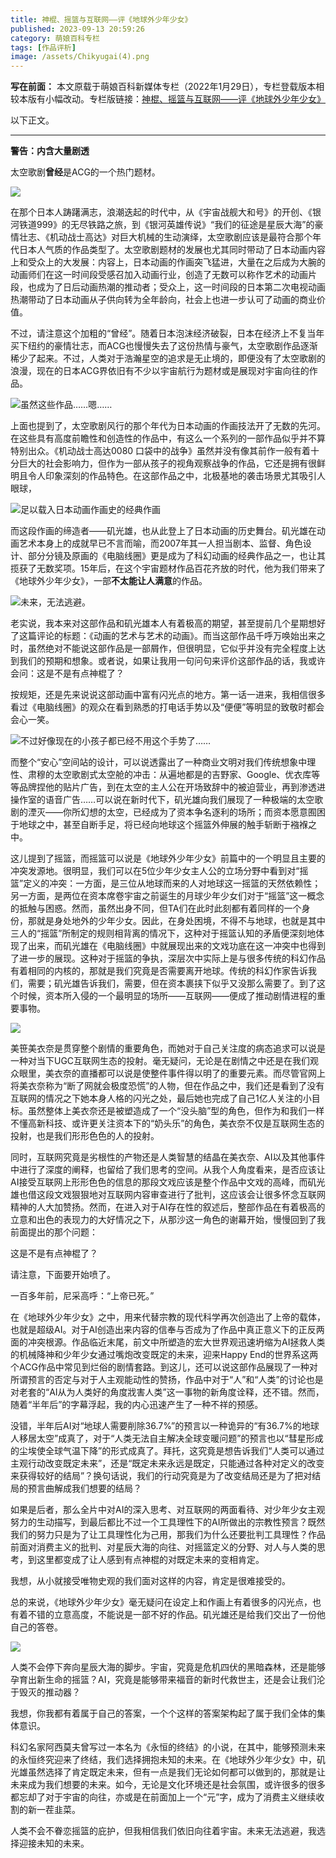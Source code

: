 ```yaml
---
title: 神棍、摇篮与互联网——评《地球外少年少女》
published: 2023-09-13 20:59:26
category: 萌娘百科专栏
tags: [作品评析]
image: /assets/Chikyugai(4).png
---
```


**写在前面：**
本文原载于萌娘百科新媒体专栏（2022年1月29日），专栏登载版本相较本版有小幅改动。专栏版链接：[神棍、摇篮与互联网——评《地球外少年少女》](https://www.bilibili.com/read/cv15049190/)

以下正文。

---

**警告：内含大量剧透**

太空歌剧**曾经**是ACG的一个热门题材。

![](/assets/Chikyugai(1).jpg)

在那个日本人踌躇满志，浪潮迭起的时代中，从《宇宙战舰大和号》的开创、《银河铁道999》的无尽铁路之旅，到《银河英雄传说》“我们的征途是星辰大海”的豪情壮志、《机动战士高达》对巨大机械的生动演绎，太空歌剧应该是最符合那个年代日本人气质的作品类型了。太空歌剧题材的发展也尤其同时带动了日本动画内容上和受众上的大发展：内容上，日本动画的作画突飞猛进，大量在之后成为大腕的动画师们在这一时间段受感召加入动画行业，创造了无数可以称作艺术的动画片段，也成为了日后动画热潮的推动者；受众上，这一时间段的日本第二次电视动画热潮带动了日本动画从子供向转为全年龄向，社会上也进一步认可了动画的商业价值。

不过，请注意这个加粗的“曾经”。随着日本泡沫经济破裂，日本在经济上不复当年买下纽约的豪情壮志，而ACG也慢慢失去了这份热情与豪气，太空歌剧作品逐渐稀少了起来。不过，人类对于浩瀚星空的追求是无止境的，即便没有了太空歌剧的浪漫，现在的日本ACG界依旧有不少以宇宙航行为题材或是展现对宇宙向往的作品。

![虽然这些作品……嗯……](/assets/Chikyugai(2).jpg)

上面也提到了，太空歌剧风行的那个年代为日本动画的作画技法开了无数的先河。在这些具有高度前瞻性和创造性的作品中，有这么一个系列的一部作品似乎并不算特别出众。《机动战士高达0080 口袋中的战争》虽然并没有像其前作一般有着十分巨大的社会影响力，但作为一部从孩子的视角观察战争的作品，它还是拥有很鲜明且令人印象深刻的作品特色。在这部作品之中，北极基地的袭击场景尤其吸引人眼球，

![足以载入日本动画作画史的经典作画](/assets/Chikyugai(5).png)

而这段作画的缔造者——矶光雄，也从此登上了日本动画的历史舞台。矶光雄在动画艺术本身上的成就早已不言而喻，而2007年其一人担当剧本、监督、角色设计、部分分镜及原画的《电脑线圈》更是成为了科幻动画的经典作品之一，也让其揽获了无数奖项。15年后，在这个宇宙题材作品百花齐放的时代，他为我们带来了《地球外少年少女》，一部**不太能让人满意**的作品。

![未来，无法逃避。](/assets/Chikyugai(4).png)

老实说，我本来对这部作品和矶光雄本人有着极高的期望，甚至提前几个星期想好了这篇评论的标题：《动画的艺术与艺术的动画》。而当这部作品千呼万唤始出来之时，虽然绝对不能说这部作品是一部屑作，但很明显，它似乎并没有完全程度上达到我们的预期和想象。或者说，如果让我用一句问句来评价这部作品的话，我或许会问：这是不是有点神棍了？

按规矩，还是先来说说这部动画中富有闪光点的地方。第一话一进来，我相信很多看过《电脑线圈》的观众在看到熟悉的打电话手势以及“便便”等明显的致敬时都会会心一笑。

![不过好像现在的小孩子都已经不用这个手势了……](/assets/Chikyugai(3).png)

而整个“安心”空间站的设计，可以说透露出了一种商业文明对我们传统想象中理性、肃穆的太空歌剧式太空舱的冲击：从遍地都是的吉野家、Google、优衣库等等品牌捏他的贴片广告，到在太空的主人公在开场致辞中的被迫营业，再到渗透进操作室的语音广告……可以说在新时代下，矶光雄向我们展现了一种极端的太空歌剧的湮灭——你所幻想的太空，已经成为了资本争名逐利的场所；而资本愿意囿困于地球之中，甚至自断手足，将已经向地球这个摇篮外伸展的触手斩断于襁褓之中。

这儿提到了摇篮，而摇篮可以说是《地球外少年少女》前篇中的一个明显且主要的冲突发源地。很明显，我们可以在5位少年少女主人公的立场分野中看到对“摇篮”定义的冲突：一方面，是三位从地球而来的人对地球这一摇篮的天然依赖性；另一方面，是两位在资本席卷宇宙之前诞生的月球少年少女们对于“摇篮”这一概念的抵触与困惑。然而，虽然出身不同，但TA们在此时此刻都有着同样的一个身份，那就是身处地外的少年少女。因此，在身处困境，不得不与地球，也就是其中三人的“摇篮”所制定的规则相背离的情况下，这种对于摇篮认知的矛盾便深刻地体现了出来，而矶光雄在《电脑线圈》中就展现出来的文戏功底在这一冲突中也得到了进一步的展现。这种对于摇篮的争执，深层次中实际上是与很多传统的科幻作品有着相同的内核的，那就是我们究竟是否需要离开地球。传统的科幻作家告诉我们，需要；矶光雄告诉我们，需要，但在资本裹挟下似乎又没那么需要了。到了这个时候，资本所入侵的一个最明显的场所——互联网——便成了推动剧情进程的重要事物。

![](/assets/Chikyugai(2).png)

美笹美衣奈是贯穿整个剧情的重要角色，而她对于自己关注度的病态追求可以说是一种对当下UGC互联网生态的投射。毫无疑问，无论是在剧情之中还是在我们观众眼里，美衣奈的直播都可以说是使整件事件得以明了的重要元素。而尽管官网上将美衣奈称为“断了网就会极度恐慌”的人物，但在作品之中，我们还是看到了没有互联网的情况之下她本身人格的闪光之处，最后她也完成了自己1亿人关注的小目标。虽然整体上美衣奈还是被塑造成了一个“没头脑”型的角色，但作为和我们一样不懂高新科技、或许更关注资本下的“奶头乐”的角色，美衣奈不仅是互联网生态的投射，也是我们形形色色的人的投射。

同时，互联网究竟是劣根性的产物还是人类智慧的结晶在美衣奈、AI以及其他事件中进行了深度的阐释，也留给了我们思考的空间。从我个人角度看来，是否应该让AI接受互联网上形形色色的信息的那段文戏应该是整个作品中文戏的高峰，而矶光雄也借这段文戏狠狠地对互联网内容审查进行了批判，这应该会让很多怀念互联网精神的人大加赞扬。然而，在进入对于AI存在性的叙述后，整部作品在有着极高的立意和出色的表现力的大好情况之下，从那沙这一角色的谢幕开始，慢慢回到了我前面提出的那个问题：

这是不是有点神棍了？

请注意，下面要开始喷了。

一百多年前，尼采高呼：“上帝已死。”

在《地球外少年少女》之中，用来代替宗教的现代科学再次创造出了上帝的载体，也就是超级AI。对于AI创造出来内容的信奉与否成为了作品中真正意义下的正反两面的冲突根源。作品临近末尾，前文中所塑造的宏大世界观迅速坍缩为AI拯救人类的机械降神和少年少女通过嘴炮改变既定的未来，迎来Happy End的世界系这两个ACG作品中常见到烂俗的剧情套路。到这儿，还可以说这部作品展现了一种对所谓预言的否定与对于人主观能动性的赞扬，作品中对于“人”和“人类”的讨论也是对老套的“AI从为人类好的角度戕害人类”这一事物的新角度诠释，还不错。然而，随着“半年后”的字幕浮起，我的内心迅速产生了一种不祥的预感。

没错，半年后AI对“地球人需要削除36.7%”的预言以一种诡异的“有36.7%的地球人移居太空”成真了，对于“人类无法自主解决全球变暖问题”的预言也以“彗星形成的尘埃使全球气温下降”的形式成真了。拜托，这究竟是想告诉我们“人类可以通过主观行动改变既定未来”，还是“既定未来永远是既定，只能通过各种对定义的改变来获得较好的结局”？换句话说，我们的行动究竟是为了改变结局还是为了把对结局的预言曲解成我们想要的结局？

如果是后者，那么全片中对AI的深入思考、对互联网的两面看待、对少年少女主观努力的生动描写，到最后都比不过一个工具理性下的AI所做出的宗教性预言？既然我们的努力只是为了让工具理性化为己用，那我们为什么还要批判工具理性？作品前面对消费主义的批判、对星辰大海的向往、对摇篮定义的分野、对人与人类的思考，到这里都变成了让人感到有点神棍的对既定未来的变相肯定。

我想，从小就接受唯物史观的我们面对这样的内容，肯定是很难接受的。

总的来说，《地球外少年少女》毫无疑问在设定上和作画上有着很多的闪光点，也有着不错的立意高度，不能说是一部不好的作品。矶光雄还是给我们交出了一份他自己的答卷。

![](/assets/Chikyugai(1).png)

人类不会停下奔向星辰大海的脚步。宇宙，究竟是危机四伏的黑暗森林，还是能够孕育出新生命的摇篮？AI，究竟是能够带来福音的新时代救世主，还是会让我们沦于毁灭的推动器？

我想，你我都有着属于自己的答案，一个个这样的答案架构起了属于我们全体的集体意识。

科幻名家阿西莫夫曾写过一本名为《永恒的终结》的小说，在其中，能够预测未来的永恒终究迎来了终结，我们选择拥抱未知的未来。在《地球外少年少女》中，矶光雄虽然选择了肯定既定未来，但有一点是我们无论如何都可以做到的，那就是让未来成为我们想要的未来。如今，无论是文化环境还是社会氛围，或许很多的很多都忘却了对于宇宙的向往，亦或是在前面加上一个“元”字，成为了消费主义继续收割的新一茬韭菜。

人类不会不眷恋摇篮的庇护，但我相信我们依旧向往着宇宙。未来无法逃避，我选择迎接未知的未来。
